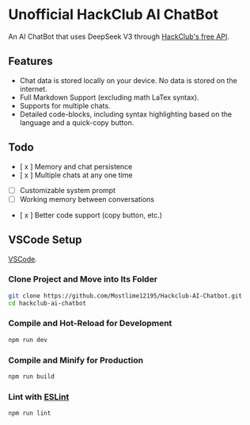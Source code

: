 # Unofficial HackClub AI ChatBot

An AI ChatBot that uses DeepSeek V3 through [HackClub's free API](https://ai.hackclub.com).

## Features

- Chat data is stored locally on your device. No data is stored on the internet.
- Full Markdown Support (excluding math LaTex syntax).
- Supports for multiple chats.
- Detailed code-blocks, including syntax highlighting based on the language and a quick-copy button.

## Todo

- [ x ] Memory and chat persistence
- [ x ] Multiple chats at any one time
- [ ] Customizable system prompt
- [ ] Working memory between conversations
- [ x ] Better code support (copy button, etc.)

## VSCode Setup

[VSCode](https://code.visualstudio.com/).

### Clone Project and Move into Its Folder

```sh
git clone https://github.com/Mostlime12195/Hackclub-AI-Chatbot.git
cd hackclub-ai-chatbot
```

### Compile and Hot-Reload for Development

```sh
npm run dev
```

### Compile and Minify for Production

```sh
npm run build
```

### Lint with [ESLint](https://eslint.org/)

```sh
npm run lint
```
